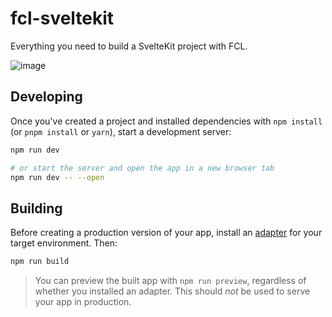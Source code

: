 # fcl-sveltekit

Everything you need to build a SvelteKit project with FCL.

![image](https://user-images.githubusercontent.com/27052451/146258054-da764778-7d9d-43cc-bb0d-b3e0c37905b9.png)


## Developing

Once you've created a project and installed dependencies with `npm install` (or `pnpm install` or `yarn`), start a development server:

```bash
npm run dev

# or start the server and open the app in a new browser tab
npm run dev -- --open
```

## Building

Before creating a production version of your app, install an [adapter](https://kit.svelte.dev/docs#adapters) for your target environment. Then:

```bash
npm run build
```

> You can preview the built app with `npm run preview`, regardless of whether you installed an adapter. This should _not_ be used to serve your app in production.
